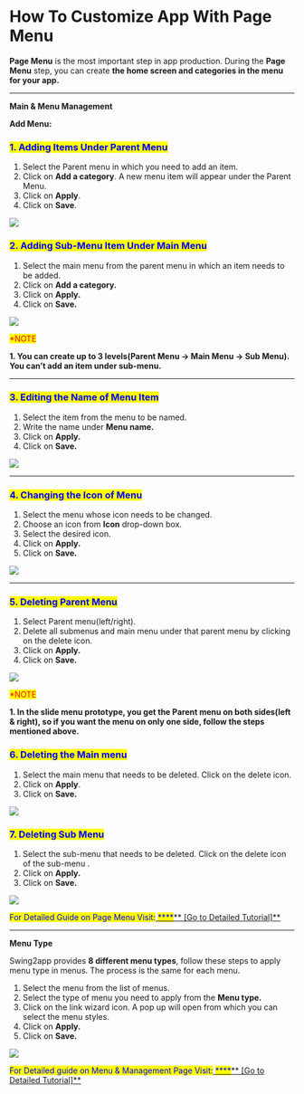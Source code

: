 # How To Customize App With Page Menu

**Page Menu** is the most important step in app production. During the **Page Menu** step, you can create **the home screen and categories in the menu for your app.**&#x20;

***

**Main & Menu Management**

**Add Menu:**

### <mark style="color:blue;">**1. Adding Items Under Parent Menu**</mark>

1. Select the Parent menu in which you need to add an item.
2. Click on **Add a category**. A new menu item will appear under the Parent Menu.
3. Click on **Apply**.
4. Click on **Save**.

![](https://support.swing2app.com/wp-content/uploads/2020/02/pm1.png)

&#x20;

### <mark style="color:blue;">**2. Adding Sub-Menu Item Under Main Menu**</mark>

1. Select the main menu from the parent menu in which an item needs to be added.
2. Click on **Add a category.**
3. Click on **Apply.**
4. Click on **Save.**

![](https://support.swing2app.com/wp-content/uploads/2020/02/pm2.png)

<mark style="color:red;">\*NOTE</mark>

**1.  You can create up to 3 levels(Parent Menu -> Main Menu -> Sub Menu). You can’t add an item under sub-menu.**

***

&#x20;

### <mark style="color:blue;">**3. Editing the Name of Menu Item**</mark>

1. Select the item from the menu to be named.
2. Write the name under **Menu name.**
3. Click on **Apply.**
4. Click on **Save.**

![](https://support.swing2app.com/wp-content/uploads/2020/02/pm3.png)

***

&#x20;

### <mark style="color:blue;">**4. Changing the Icon of Menu**</mark>

1. Select the menu whose icon needs to be changed.
2. Choose an icon from **Icon** drop-down box.
3. Select the desired icon.
4. Click on **Apply.**
5. Click on **Save.**

![](https://support.swing2app.com/wp-content/uploads/2020/02/pm4-1.png)

***

&#x20;

### <mark style="color:blue;">**5. Deleting Parent Menu**</mark>

1. Select Parent menu(left/right).
2. Delete all submenus and main menu under that parent menu by clicking on the delete icon.
3. Click on **Apply.**
4. Click on **Save.**

![](https://support.swing2app.com/wp-content/uploads/2020/02/pm5.png)

<mark style="color:red;">\*NOTE</mark>&#x20;

**1. In the slide menu prototype, you get the Parent menu on both sides(left & right), so if you want the menu on only one side, follow the steps mentioned above.**&#x20;

&#x20;

### <mark style="color:blue;">**6. Deleting the Main menu**</mark>

1. Select the main menu that needs to be deleted. Click on the delete icon.
2. Click on **Apply**.
3. Click on **Save.**

![](https://support.swing2app.com/wp-content/uploads/2020/02/pm7.png)

&#x20;

### <mark style="color:blue;">**7. Deleting Sub Menu**</mark>

1. Select the sub-menu that needs to be deleted. Click on the delete icon of the sub-menu .
2. Click on **Apply.**
3. Click on **Save.**

![](https://support.swing2app.com/wp-content/uploads/2020/02/pm6.png)

<mark style="color:blue;">For Detailed Guide on Page Menu Visit:</mark>[ <mark style="color:blue;">****</mark>** \[Go to Detailed Tutorial\]**](../maual/pagemenu/)

***

**Menu Type**&#x20;

Swing2app provides **8 different menu types**, follow these steps to apply menu type in menus. The process is the same for each menu.

1. Select the menu from the list of menus.
2. Select the type of menu you need to apply from the **Menu type.**
3. Click on the link wizard icon. A pop up will open from which you can select the menu styles.
4. Click on **Apply.**
5. Click on **Save.**

![](https://support.swing2app.com/wp-content/uploads/2020/02/menu-type.png)

<mark style="color:blue;">For Detailed guide on Menu & Management Page Visit:</mark>[ <mark style="color:blue;">****</mark>** \[Go to Detailed Tutorial\]** ](../maual/pagemenu/mainmenu.md)

